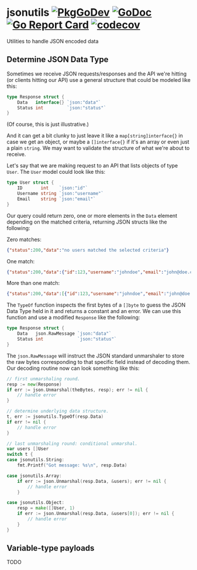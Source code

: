 # jsonutils [![PkgGoDev](https://pkg.go.dev/badge/github.com/diegommm/jsonutils?tab=doc)](https://pkg.go.dev/github.com/diegommm/jsonutils?tab=doc) [![GoDoc](https://godoc.org/github.com/diegommm/jsonutils?status.svg)](https://godoc.org/github.com/diegommm/jsonutils) [![Go Report Card](https://goreportcard.com/badge/github.com/diegommm/jsonutils)](https://goreportcard.com/report/github.com/diegommm/jsonutils) [![codecov](https://codecov.io/gh/diegommm/jsonutils/branch/master/graph/badge.svg)](https://codecov.io/gh/diegommm/jsonutils)

Utilities to handle JSON encoded data

## Determine JSON Data Type

Sometimes we receive JSON requests/responses and the API we're hitting (or clients hitting our API) use a general structure that could be modeled like this:
```go
type Response struct {
	Data   interface{} `json:"data"`
	Status int         `json:"status"`
}
```
(Of course, this is just illustrative.)

And it can get a bit clunky to just leave it like a `map[string]interface{}` in case we get an object, or maybe a `[]interface{}` if it's an array or even just a plain `string`. We may want to validate the structure of what we're about to receive.

Let's say that we are making request to an API that lists objects of type `User`. The `User` model could look like this:
```go
type User struct {
	ID       int    `json:"id"`
	Username string `json:"username"`
	Email    string `json:"email"`
}
```
Our query could return zero, one or more elements in the `Data` element depending on the matched criteria, returning JSON structs like the following:

Zero matches:
```json
{"status":200,"data":"no users matched the selected criteria"}
```
One match:
```json
{"status":200,"data":{"id":123,"username":"johndoe","email":"john@doe.com"}}
```
More than one match:
```json
{"status":200,"data":[{"id":123,"username":"johndoe","email":"john@doe.com"},{"id":321,"username":"jeandoe","email":"jean@doe.com"}]}
```
The `TypeOf` function inspects the first bytes of a `[]byte` to guess the JSON Data Type held in it and returns a constant and an error. We can use this function and use a modified `Response` like the following:
```go
type Response struct {
	Data   json.RawMessage `json:"data"`
	Status int             `json:"status"`
}
```
The `json.RawMessage` will instruct the JSON standard unmarshaler to store the raw bytes corresponding to that specific field instead of decoding them. Our decoding routine now can look something like this:
```go
// first unmarshaling round.
resp := new(Response)
if err := json.Unmarshal(theBytes, resp); err != nil {
    // handle error
}

// determine underlying data structure.
t, err := jsonutils.TypeOf(resp.Data)
if err != nil {
    // handle error
}

// last unmarshaling round: conditional unmarshal.
var users []User
switch t {
case jsonutils.String:
    fmt.Printf("Got message: %s\n", resp.Data)

case jsonutils.Array:
    if err := json.Unmarshal(resp.Data, &users); err != nil {
        // handle error
    }

case jsonutils.Object:
    resp = make([]User, 1)
    if err := json.Unmarshal(resp.Data, &users[0]); err != nil {
        // handle error
    }
}
```

## Variable-type payloads

TODO
